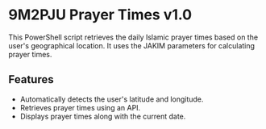 # 9M2PJU Prayer Times v1.0

This PowerShell script retrieves the daily Islamic prayer times based on the user's geographical location. It uses the JAKIM parameters for calculating prayer times.

## Features

- Automatically detects the user's latitude and longitude.
- Retrieves prayer times using an API.
- Displays prayer times along with the current date.


